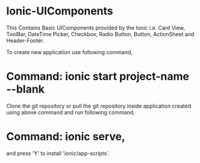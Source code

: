 # Ionic-UIComponents

This Contains Basic UIComponents provided by the Ionic i.e. Card View, ToolBar, DateTime Picker, Checkbox, Radio Button, Button, ActionSheet and Header-Footer.

To create new application use following command,

# Command: ionic start project-name --blank

Clone the git repository or pull the git repository inside application created using above command and run following command,

# Command: ionic serve, 
and press 'Y' to install 'ionic/app-scripts'.



